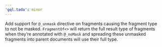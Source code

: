 ```yaml
---
'gql.tada': minor
---
```


Add support for `@_unmask` directive on fragments causing the fragment type to not be masked. `FragmentOf<>` will return the full result type of fragments when they’re annotated with `@_noMask` and spreading these unmasked fragments into parent documents will use their full type.
